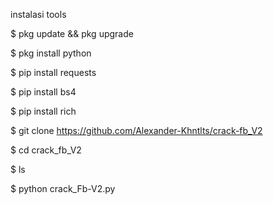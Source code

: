 instalasi tools

$ pkg update && pkg upgrade

$ pkg install python

$ pip install requests

$ pip install bs4

$ pip install rich

$ git clone https://github.com/Alexander-Khntlts/crack-fb_V2

$ cd crack_fb_V2

$ ls

$ python crack_Fb-V2.py
